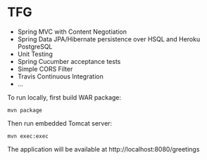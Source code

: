 TFG
============


* Spring MVC with Content Negotiation
* Spring Data JPA/Hibernate persistence over HSQL and Heroku PostgreSQL
* Unit Testing
* Spring Cucumber acceptance tests
* Simple CORS Filter
* Travis Continuous Integration
* ...

To run locally, first build WAR package:
```
mvn package
```

Then run embedded Tomcat server:
```
mvn exec:exec
```

The application will be available at http://localhost:8080/greetings
